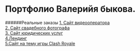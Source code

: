 # Портфолио Валерийя быкова.
######Реальные заказы
[1. Сайт видеооператора](https://valeriy002.github.io/Виктор%20Волков%20-%20видеооператор/index.html)
 <br/>
[2. Сайт свадебного фотографа](https://valeriy002.github.io/Максим%20-%20свадебный%20фотограф/index.html)
 <br/>
[3. Сайт юридических услуг](https://valeriy002.github.io/Юридические%20услуги/index.html)
 <br/>
 [4.Лендинг](https://valeriy002.github.io/Landing%20(no%20name)/index.html)
 <br/>
  [5.Сайт на тему игры Clash Royale](http://clash-royale.tk)
 <br/>

